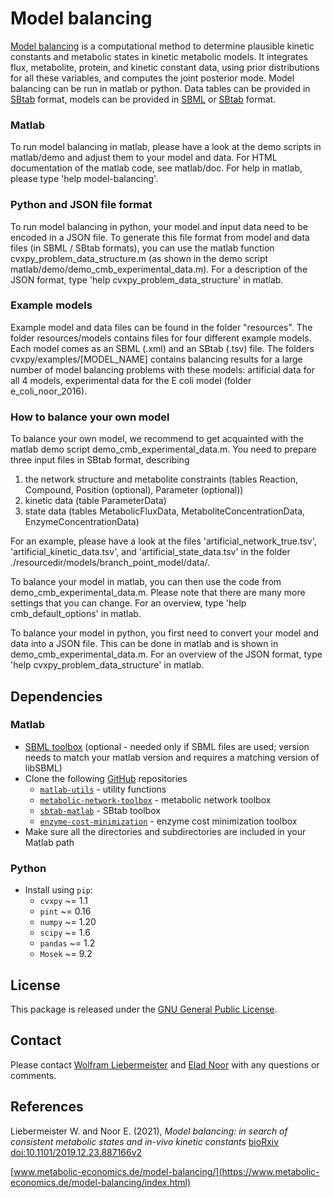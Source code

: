 Model balancing
===============

[Model balancing](https://www.metabolic-economics.de/model-balancing/index.html) is a computational method to determine plausible kinetic constants and metabolic states in kinetic metabolic models. It integrates flux, metabolite, protein, and kinetic constant data, using prior distributions for all these variables, and computes the joint posterior mode.
Model balancing can be run in matlab or python. Data tables can be provided in [SBtab](https://www.sbtab.net) format, models can be provided in  [SBML](http://sbml.org) or  [SBtab](https://www.sbtab.net) format.

### Matlab
To run model balancing in matlab, please have a look at the demo scripts in matlab/demo and adjust them to your model and data. For HTML documentation of the matlab code, see matlab/doc. For help in matlab, please type 'help model-balancing'.

### Python and JSON file format
To run model balancing in python, your model and input data need to be encoded in a JSON file. To generate this file format from model and data files (in SBML / SBtab formats), you can use the matlab function cvxpy_problem_data_structure.m (as shown in the demo script matlab/demo/demo_cmb_experimental_data.m). For a description of the JSON format, type 'help cvxpy_problem_data_structure' in matlab.

### Example models
Example model and data files can be found in the folder "resources". The folder resources/models contains files for four different example models. Each model comes as an SBML (.xml) and an SBtab (.tsv) file. The folders cvxpy/examples/[MODEL_NAME] contains balancing results for a large number of model balancing problems with these models: artificial data for all 4 models, experimental data for the E coli model (folder e_coli_noor_2016).

### How to balance your own model
To balance your own model, we recommend to get acquainted with the matlab demo script demo_cmb_experimental_data.m. You need to prepare three input files in SBtab format, describing

1. the network structure and metabolite constraints (tables Reaction, Compound, Position (optional), Parameter (optional))
2. kinetic data (table ParameterData)
3. state data (tables MetabolicFluxData, MetaboliteConcentrationData, EnzymeConcentrationData)

For an example, please have a look at the files 'artificial_network_true.tsv', 'artificial_kinetic_data.tsv', and 'artificial_state_data.tsv' in the folder ./resourcedir/models/branch_point_model/data/.

To balance your model in matlab, you can then use the code from demo_cmb_experimental_data.m. Please note that there are many more settings that you can change. For an overview, type 'help cmb_default_options' in matlab.

To balance your model in python, you first need to convert your model and data into a JSON file. This can be done in matlab and is shown in demo_cmb_experimental_data.m. For an overview of the JSON format, type 'help cvxpy_problem_data_structure' in matlab.

## Dependencies
### Matlab
- [SBML toolbox](http://sbml.org/Software/SBMLToolbox) (optional - needed only if SBML files are used; version needs to match your matlab version and  requires a matching version of libSBML)
- Clone the following [GitHub](https://github.com/liebermeister) repositories
    - [`matlab-utils`](https://github.com/liebermeister/matlab-utils) - utility functions
    - [`metabolic-network-toolbox`](https://github.com/liebermeister/metabolic-network-toolbox) - metabolic network toolbox
    - [`sbtab-matlab`](https://github.com/liebermeister/sbtab-matlab) - SBtab toolbox
    - [`enzyme-cost-minimization`](https://github.com/liebermeister/enzyme-cost-minimization) - enzyme cost minimization toolbox
-  Make sure all the directories and subdirectories are included in your Matlab path
### Python
- Install using `pip`:
    - `cvxpy` ~= 1.1
    - `pint` ~= 0.16
    - `numpy` ~= 1.20
    - `scipy` ~= 1.6
    - `pandas` ~= 1.2
    - `Mosek` ~= 9.2

## License
This package is released under the [GNU General Public License](LICENSE).

## Contact
Please contact [Wolfram Liebermeister](mailto:wolfram.liebermeister@gmail.com) and [Elad Noor](mailto:elad.noor@weizmann.ac.il) with any questions or comments.

## References
Liebermeister W. and Noor E. (2021), *Model balancing: in search of consistent metabolic states and in-vivo kinetic constants*
[bioRxiv doi:10.1101/2019.12.23.887166v2](https://www.biorxiv.org/content/10.1101/2019.12.23.887166v2)

[www.metabolic-economics.de/model-balancing/](https://www.metabolic-economics.de/model-balancing/index.html)